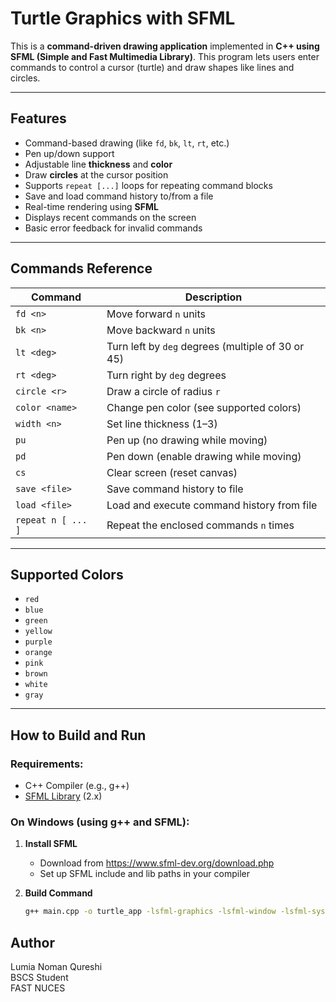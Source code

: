 # Turtle Graphics with SFML

This is a **command-driven drawing application** implemented in **C++ using SFML (Simple and Fast Multimedia Library)**. This program lets users enter commands to control a cursor (turtle) and draw shapes like lines and circles.

---

## Features

- Command-based drawing (like `fd`, `bk`, `lt`, `rt`, etc.)
- Pen up/down support
- Adjustable line **thickness** and **color**
- Draw **circles** at the cursor position
- Supports `repeat [...]` loops for repeating command blocks
- Save and load command history to/from a file
- Real-time rendering using **SFML**
- Displays recent commands on the screen
- Basic error feedback for invalid commands

---

## Commands Reference

| Command         | Description                                           |
|----------------|-------------------------------------------------------|
| `fd <n>`        | Move forward `n` units                               |
| `bk <n>`        | Move backward `n` units                              |
| `lt <deg>`      | Turn left by `deg` degrees (multiple of 30 or 45)    |
| `rt <deg>`      | Turn right by `deg` degrees                          |
| `circle <r>`    | Draw a circle of radius `r`                          |
| `color <name>`  | Change pen color (see supported colors)              |
| `width <n>`     | Set line thickness (1–3)                             |
| `pu`            | Pen up (no drawing while moving)                     |
| `pd`            | Pen down (enable drawing while moving)              |
| `cs`            | Clear screen (reset canvas)                          |
| `save <file>`   | Save command history to file                         |
| `load <file>`   | Load and execute command history from file           |
| `repeat n [ ... ]` | Repeat the enclosed commands `n` times          |

---

## Supported Colors

- `red`
- `blue`
- `green`
- `yellow`
- `purple`
- `orange`
- `pink`
- `brown`
- `white`
- `gray`

---

## How to Build and Run

### Requirements:
- C++ Compiler (e.g., g++)
- [SFML Library](https://www.sfml-dev.org/) (2.x)

### On Windows (using g++ and SFML):
1. **Install SFML**
   - Download from https://www.sfml-dev.org/download.php
   - Set up SFML include and lib paths in your compiler

2. **Build Command**
   ```bash
   g++ main.cpp -o turtle_app -lsfml-graphics -lsfml-window -lsfml-system

## Author
Lumia Noman Qureshi<br>
BSCS Student<br>
FAST NUCES
